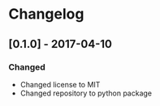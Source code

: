 # Changelog

## [0.1.0] - 2017-04-10

### Changed
- Changed license to MIT
- Changed repository to python package

